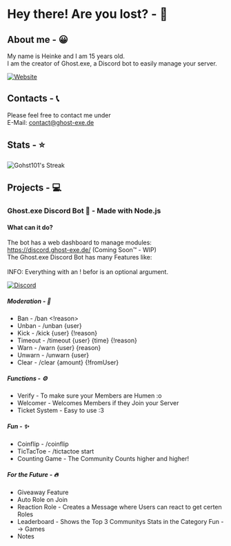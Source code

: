 # Hey there! Are you lost? - 👻

## About me - 😀
My name is Heinke and I am 15 years old.\
I am the creator of Ghost.exe, a Discord bot to easily manage your server.

[![Website](https://img.shields.io/website?url=https%3A%2F%2Fghost-exe.de%2Fportfolio&down_message=Portfolio&style=for-the-badge&label=See%20my)](https://ghost-exe.de/portfolio.html)

## Contacts - 📞
Please feel free to contact me under\
E-Mail: contact@ghost-exe.de



## Stats - ⭐
![Gohst101's Streak](https://github-readme-streak-stats.herokuapp.com/?user=Gohst101&theme=vue-dark&hide_border=false)

## Projects - 💻
### Ghost.exe Discord Bot 🤖 - Made with Node.js

#### What can it do?
The bot has a web dashboard to manage modules:\
https://discord.ghost-exe.de/ (Coming Soon™ - WIP)\
The Ghost.exe Discord Bot has many Features like:\
\
INFO: Everything with an ! befor is an optional argument.


[![Discord](https://img.shields.io/discord/1310338591150444585?style=for-the-badge&logo=discord&logoColor=blue&label=Discord)](https://discord.gg/xAEqdQaErM)


##### Moderation - 🔨
- Ban - /ban <user> <!reason>
- Unban - /unban {user}
- Kick - /kick {user} {!reason}
- Timeout - /timeout {user} {time} {!reason}
- Warn - /warn {user} {reason}
- Unwarn - /unwarn {user}
- Clear - /clear {amount} {!fromUser}

##### Functions - ⚙
- Verify - To make sure your Members are Humen :o
- Welcomer - Welcomes Members if they Join your Server
- Ticket System - Easy to use :3

##### Fun - ✨
- Coinflip - /coinflip
- TicTacToe - /tictactoe start
- Counting Game - The Community Counts higher and higher!

##### For the Future - 🔥
- Giveaway Feature
- Auto Role on Join
- Reaction Role - Creates a Message where Users can react to get certen Roles
- Leaderboard - Shows the Top 3 Communitys Stats in the Category Fun --> Games
- Notes
